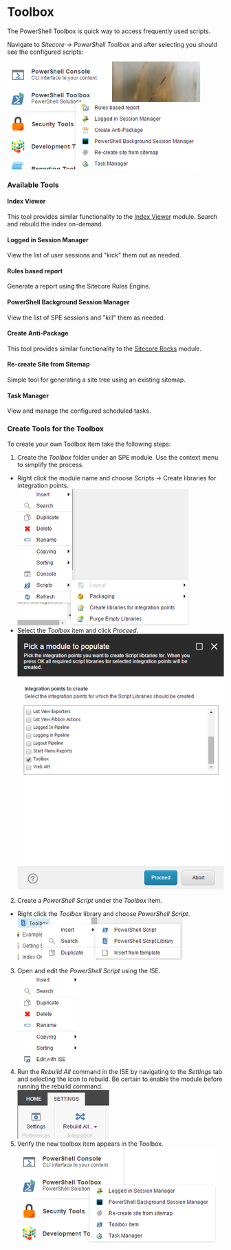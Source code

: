 # Toolbox

The PowerShell Toolbox is quick way to access frequently used scripts.

Navigate to *Sitecore -> PowerShell Toolbox* and after selecting you should see the configured scripts:

![Toolbox](images/screenshots/toolbox-list.png)

### Available Tools

#### Index Viewer

This tool provides similar functionality to the [Index Viewer][1] module. Search and rebuild the index on-demand.

#### Logged in Session Manager

View the list of user sessions and "kick" them out as needed.

#### Rules based report

Generate a report using the Sitecore Rules Engine.

#### PowerShell Background Session Manager

View the list of SPE sessions and "kill" them as needed.

#### Create Anti-Package

This tool provides similar functionality to the [Sitecore Rocks][2] module.

#### Re-create Site from Sitemap

Simple tool for generating a site tree using an existing sitemap.

#### Task Manager

View and manage the configured scheduled tasks.

### Create Tools for the Toolbox

To create your own Toolbox item take the following steps:
1. Create the *Toolbox* folder under an SPE module. Use the context menu to simplify the process.
 * Right click the module name and choose Scripts -> Create libraries for integration points.
![Module Libraries](images/screenshots/module-createlibraries.png)
 * Select the *Toolbox* item and click *Proceed*.  
![Module Toolbox Library](images/screenshots/module-createtoolboxlibrary.png)
2. Create a *PowerShell Script* under the *Toolbox* item.
 * Right click the *Toolbox* library and choose *PowerShell Script*.  
![Libary Script](images/screenshots/library-createscript.png)
3. Open and edit the *PowerShell Script* using the ISE.  
![ISE Edit](images/screenshots/script-editise.png)
4. Run the *Rebuild All* command in the ISE by navigating to the *Settings* tab and selecting the icon to rebuild. Be certain to enable the module before running the rebuild command.  
![ISE Settings Tab](images/screenshots/ise-settingstab.png)
5. Verify the new toolbox item appears in the Toolbox.  
![Toolbox Item](images/screenshots/toolbox-newitem.png)

[1]: http://marketplace.sitecore.net/en/Modules/I/Index_Viewer.aspx
[2]: https://marketplace.sitecore.net/en/Modules/S/Sitecore_Rocks.aspx